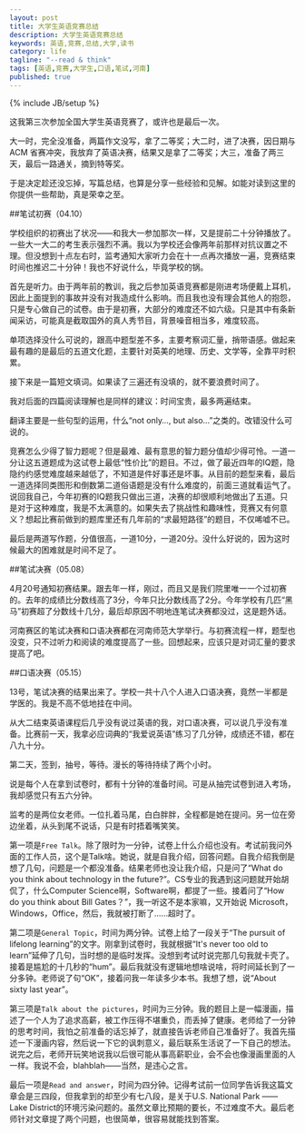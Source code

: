 ```yaml
---
layout: post
title: 大学生英语竞赛总结
description: 大学生英语竞赛总结
keywords: 英语,竞赛,总结,大学,读书
category: life
tagline: "--read & think"
tags: [英语,竞赛,大学生,口语,笔试,河南]
published: true
---
```


{% include JB/setup %}

这我第三次参加全国大学生英语竞赛了，或许也是最后一次。

大一时，完全没准备，两篇作文没写，拿了二等奖；大二时，进了决赛，因日期与 ACM 省赛冲突，我放弃了英语决赛，结果又是拿了二等奖；大三，准备了两三天，最后一路通关，摘到特等奖。

于是决定趁还没忘掉，写篇总结，也算是分享一些经验和见解。如能对读到这里的你提供一些帮助，真是荣幸之至。

##笔试初赛（04.10）

学校组织的初赛出了状况——和我大一参加那次一样，又是提前二十分钟播放了。一些大一大二的考生表示强烈不满。我以为学校还会像两年前那样对抗议置之不理。但没想到十点左右时，监考通知大家听力会在十一点再次播放一遍，竞赛结束时间也推迟二十分钟！我也不好说什么，毕竟学校的锅。

首先是听力。由于两年前的教训，我之后参加英语竞赛都是刚进考场便戴上耳机，因此上面提到的事故并没有对我造成什么影响。而且我也没有理会其他人的抱怨，只是专心做自己的试卷。由于是初赛，大部分的难度还不如六级。只是其中有条新闻采访，可能真是截取国外的真人秀节目，背景噪音相当多，难度较高。

单项选择没什么可说的，跟高中题型差不多，主要考察词汇量，捎带语感。做起来最有趣的是最后的五道文化题，主要针对英美的地理、历史、文学等，全靠平时积累。

接下来是一篇短文填词。如果读了三遍还有没填的，就不要浪费时间了。

我对后面的四篇阅读理解也是同样的建议：时间宝贵，最多两遍结束。

翻译主要是一些句型的运用，什么“not only…, but also…”之类的。改错没什么可说的。

竞赛怎么少得了智力题呢？但是最难、最有意思的智力题分值却少得可怜。一道一分让这五道题成为这试卷上最低“性价比”的题目。不过，做了最近四年的IQ题，隐隐约约感觉难度越来越低了，不知道是件好事还是坏事。从目前的题型来看，最后一道选择同类图形和倒数第二道俗语题是没有什么难度的，前面三道就看运气了。说回我自己，今年初赛的IQ题我只做出三道，决赛的却很顺利地做出了五道。只是对于这种难度，我是不太满意的。如果失去了挑战性和趣味性，竞赛又有何意义？想起比赛前做到的题库里还有几年前的“求最短路径”的题目，不仅唏嘘不已。

最后是两道写作题，分值很高，一道10分，一道20分。没什么好说的，因为这时候最大的困难就是时间不足了。

##笔试决赛（05.08）

4月20号通知初赛结果。跟去年一样，刚过，而且又是我们院里唯一一个过初赛的。去年的成绩比分数线高了3分，今年只比分数线高了2分。今年学校有几匹“黑马”初赛超了分数线十几分，最后却原因不明地连笔试决赛都没过，这是题外话。

河南赛区的笔试决赛和口语决赛都在河南师范大学举行。与初赛流程一样，题型也没变，只不过听力和阅读的难度提高了一些。回想起来，应该只是对词汇量的要求提高了吧。

##口语决赛（05.15）

13号，笔试决赛的结果出来了。学校一共十八个人进入口语决赛，竟然一半都是学医的。我是不高不低地挂在中间。

从大二结束英语课程后几乎没有说过英语的我，对口语决赛，可以说几乎没有准备。比赛前一天，我拿必应词典的“我爱说英语”练习了几分钟，成绩还不错，都在八九十分。

第二天，签到，抽号，等待。漫长的等待持续了两个小时。

说是每个人在拿到试卷时，都有十分钟的准备时间。可是从抽完试卷到进入考场，我却感觉只有五六分钟。

监考的是两位女老师。一位扎着马尾，白白胖胖，全程都是她在提问。另一位在旁边坐着，从头到尾不说话，只是有时捂着嘴笑笑。

第一项是`Free Talk`。除了限时为一分钟，试卷上什么介绍也没有。考试前我问外面的工作人员，这个是Talk啥。她说，就是自我介绍，回答问题。自我介绍我倒是想了几句，问题是一个都没准备。结果老师也没让我介绍，只是问了“What do you think about technology in the future?”。CS专业的我遇到这问题就开始胡侃了，什么Computer Science啊，Software啊，都提了一些。接着问了“How do you think about Bill Gates？”，我一听这不是本家嘛，又开始说 Microsoft，Windows，Office，然后，我就被打断了……超时了。

第二项是`General Topic`，时间为两分钟。试卷上给了一段关于“The pursuit of lifelong learning”的文字。刚拿到试卷时，我就根据“It's never too old to learn”延伸了几句，当时想的是临时发挥。没想到考试时说完那几句我就卡壳了。接着是尴尬的十几秒的“hum”。最后我就没有逻辑地想啥说啥，将时间延长到了一分多钟。老师说了句“OK”，接着问我一年读多少本书。我想了想，说“About sixty last year”。

第三项是`Talk about the pictures`，时间为三分钟。我的题目上是一幅漫画，描述了一个人为了追求高薪，被工作压得不堪重负，而丢掉了健康。老师给了一分钟的思考时间，我怕之前准备的话忘掉了，就直接告诉老师自己准备好了。我首先描述一下漫画内容，然后说一下它的讽刺意义，最后联系生活说了一下自己的想法。说完之后，老师开玩笑地说我以后很可能从事高薪职业，会不会也像漫画里面的人一样。我说不会，blahblah——当然，是违心之言。

最后一项是`Read and answer`，时间为四分钟。记得考试前一位同学告诉我这篇文章会是三四段，但我拿到的却至少有七八段，是关于U.S. National Park —— Lake District的环境污染问题的。虽然文章比预期的要长，不过难度不大。最后老师针对文章提了两个问题，也很简单，很容易就能找到答案。

